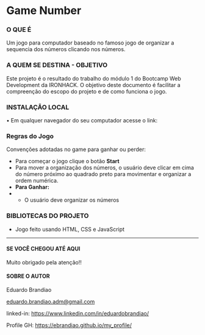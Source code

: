 # Game Number


### O QUE É
Um jogo para computador baseado no famoso jogo de organizar a sequencia dos números clicando nos números.

### A QUEM SE DESTINA - OBJETIVO 
Este projeto é o resultado do trabalho do módulo 1 do Bootcamp Web Development da IRONHACK. O objetivo deste documento é facilitar a compreenção do escopo do projeto e de como funciona o jogo.

### INSTALAÇÃO LOCAL 
• Em qualquer navegador do seu computador acesse o link: 

### Regras do Jogo
Convenções adotadas no game para ganhar ou perder:
* Para começar o jogo clique o botão **Start**
* Para mover a organização dos números, o usuário deve clicar em cima do número próximo ao quadrado preto para movimentar e organizar a ordem numérica.
* **Para Ganhar:**
* * O usuário deve organizar os números

### BIBLIOTECAS DO PROJETO
* Jogo feito usando HTML, CSS e JavaScript

----------------------------

#### SE VOCÊ CHEGOU ATÉ AQUI
Muito obrigado pela atenção!! 

#### SOBRE O AUTOR
Eduardo Brandiao

eduardo.brandiao.adm@gmail.com

linked-in: https://www.linkedin.com/in/eduardobrandiao/

Profile GH: https://ebrandiao.github.io/my_profile/
